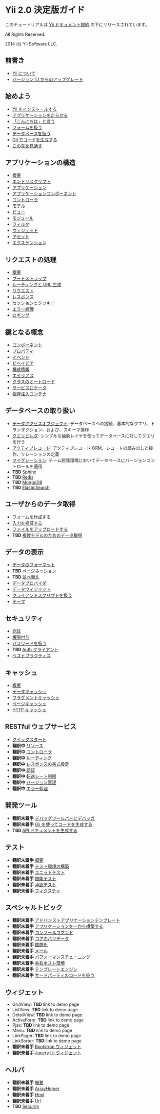 Yii 2.0 決定版ガイド
====================

このチュートリアルは [Yii ドキュメント規約](http://www.yiiframework.com/doc/terms/) の下にリリースされています。

All Rights Reserved.

2014 (c) Yii Software LLC.


前書き
------

* [Yii について](intro-yii.md)
* [バージョン 1.1 からのアップグレード](intro-upgrade-from-v1.md)


始めよう
--------

* [Yii をインストールする](start-installation.md)
* [アプリケーションを走らせる](start-workflow.md)
* [「こんにちは」と言う](start-hello.md)
* [フォームを扱う](start-forms.md)
* [データベースを扱う](start-databases.md)
* [Gii でコードを生成する](start-gii.md)
* [この先を見通す](start-looking-ahead.md)


アプリケーションの構造
----------------------

* [概要](structure-overview.md)
* [エントリスクリプト](structure-entry-scripts.md)
* [アプリケーション](structure-applications.md)
* [アプリケーションコンポーネント](structure-application-components.md)
* [コントローラ](structure-controllers.md)
* [モデル](structure-models.md)
* [ビュー](structure-views.md)
* [モジュール](structure-modules.md)
* [フィルタ](structure-filters.md)
* [ウィジェット](structure-widgets.md)
* [アセット](structure-assets.md)
* [エクステンション](structure-extensions.md)


リクエストの処理
----------------

* [概要](runtime-overview.md)
* [ブートストラップ](runtime-bootstrapping.md)
* [ルーティングと URL 生成](runtime-routing.md)
* [リクエスト](runtime-requests.md)
* [レスポンス](runtime-responses.md)
* [セッションとクッキー](runtime-sessions-cookies.md)
* [エラー処理](runtime-handling-errors.md)
* [ロギング](runtime-logging.md)


鍵となる概念
------------

* [コンポーネント](concept-components.md)
* [プロパティ](concept-properties.md)
* [イベント](concept-events.md)
* [ビヘイビア](concept-behaviors.md)
* [構成情報](concept-configurations.md)
* [エイリアス](concept-aliases.md)
* [クラスのオートロード](concept-autoloading.md)
* [サービスロケータ](concept-service-locator.md)
* [依存注入コンテナ](concept-di-container.md)


データベースの取り扱い
----------------------

* [データアクセスオブジェクト](db-dao.md): データベースへの接続、基本的なクエリ、トランザクション、および、スキーマ操作
* [クエリビルダ](db-query-builder.md): シンプルな抽象レイヤを使ってデータベースに対してクエリを行う
* [アクティブレコード](db-active-record.md): アクティブレコード ORM、レコードの読み出しと操作、リレーションの定義
* [マイグレーション](db-migrations.md): チーム開発環境においてデータベースにバージョンコントロールを適用
* **TBD** [Sphinx](db-sphinx.md)
* **TBD** [Redis](db-redis.md)
* **TBD** [MongoDB](db-mongodb.md)
* **TBD** [ElasticSearch](db-elasticsearch.md)


ユーザからのデータ取得
----------------------

* [フォームを作成する](input-forms.md)
* [入力を検証する](input-validation.md)
* [ファイルをアップロードする](input-file-upload.md)
* **TBD** [複数モデルのためのデータ取得](input-multiple-models.md)


データの表示
------------

* [データのフォーマット](output-formatter.md)
* **TBD** [ページネーション](output-pagination.md)
* **TBD** [並べ替え](output-sorting.md)
* [データプロバイダ](output-data-providers.md)
* [データウィジェット](output-data-widgets.md)
* [クライアントスクリプトを扱う](output-client-scripts.md)
* [テーマ](output-theming.md)


セキュリティ
------------

* [認証](security-authentication.md)
* [権限付与](security-authorization.md)
* [パスワードを扱う](security-passwords.md)
* **TBD** [Auth クライアント](security-auth-clients.md)
* [ベストプラクティス](security-best-practices.md)


キャッシュ
----------

* [概要](caching-overview.md)
* [データキャッシュ](caching-data.md)
* [フラグメントキャッシュ](caching-fragment.md)
* [ページキャッシュ](caching-page.md)
* [HTTP キャッシュ](caching-http.md)


RESTful ウェブサービス
----------------------

* [クイックスタート](rest-quick-start.md)
* **翻訳中** [リソース](rest-resources.md)
* **翻訳中** [コントローラ](rest-controllers.md)
* **翻訳中** [ルーティング](rest-routing.md)
* **翻訳中** [レスポンスの書式設定](rest-response-formatting.md)
* **翻訳中** [認証](rest-authentication.md)
* **翻訳中** [転送レート制限](rest-rate-limiting.md)
* **翻訳中** [バージョン管理](rest-versioning.md)
* **翻訳中** [エラー処理](rest-error-handling.md)


開発ツール
----------

* **翻訳未着手** [デバッグツールバーとデバッガ](tool-debugger.md)
* **翻訳未着手** [Gii を使ってコードを生成する](tool-gii.md)
* **TBD** [API ドキュメントを生成する](tool-api-doc.md)


テスト
------

* **翻訳未着手** [概要](test-overview.md)
* **翻訳未着手** [テスト環境の構築](test-environment-setup.md)
* **翻訳未着手** [ユニットテスト](test-unit.md)
* **翻訳未着手** [機能テスト](test-functional.md)
* **翻訳未着手** [承認テスト](test-acceptance.md)
* **翻訳未着手** [フィクスチャ](test-fixtures.md)


スペシャルトピック
------------------

* **翻訳未着手** [アドバンストアプリケーションテンプレート](tutorial-advanced-app.md)
* **翻訳未着手** [アプリケーションを一から構築する](tutorial-start-from-scratch.md)
* **翻訳未着手** [コンソールコマンド](tutorial-console.md)
* **翻訳未着手** [コアのバリデータ](tutorial-core-validators.md)
* **翻訳未着手** [国際化](tutorial-i18n.md)
* **翻訳未着手** [メール](tutorial-mailing.md)
* **翻訳未着手** [パフォーマンスチューニング](tutorial-performance-tuning.md)
* **翻訳未着手** [共有ホスト環境](tutorial-shared-hosting.md)
* **翻訳未着手** [テンプレートエンジン](tutorial-template-engines.md)
* **翻訳未着手** [サードパーティのコードを扱う](tutorial-yii-integration.md)


ウィジェット
------------

* GridView: **TBD** link to demo page
* ListView: **TBD** link to demo page
* DetailView: **TBD** link to demo page
* ActiveForm: **TBD** link to demo page
* Pjax: **TBD** link to demo page
* Menu: **TBD** link to demo page
* LinkPager: **TBD** link to demo page
* LinkSorter: **TBD** link to demo page
* **翻訳未着手** [Bootstrap ウィジェット](widget-bootstrap.md)
* **翻訳未着手** [Jquery UI ウィジェット](widget-jui.md)


ヘルパ
------

* **翻訳未着手** [概要](helper-overview.md)
* **翻訳未着手** [ArrayHelper](helper-array.md)
* **翻訳未着手** [Html](helper-html.md)
* **翻訳未着手** [Url](helper-url.md)
* **TBD** [Security](helper-security.md)

